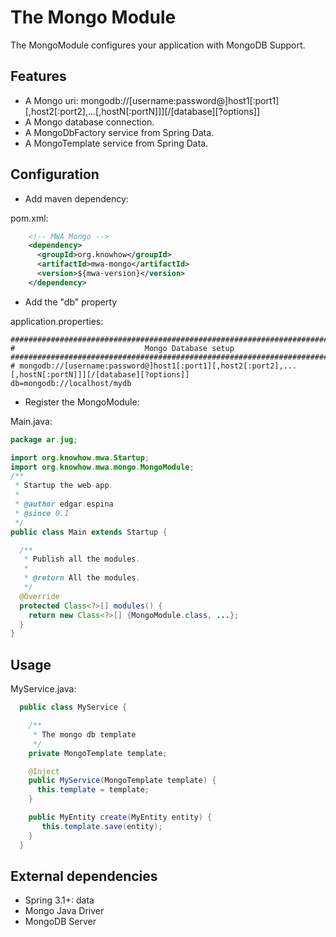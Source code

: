 # The Mongo Module
The MongoModule configures your application with MongoDB Support.

## Features
* A Mongo uri: mongodb://[username:password@]host1[:port1][,host2[:port2],...[,hostN[:portN]]][/[database][?options]]
* A Mongo database connection.
* A MongoDbFactory service from Spring Data.
* A MongoTemplate service from Spring Data.

## Configuration
* Add maven dependency:

pom.xml:

```xml
    <!-- MWA Mongo -->
    <dependency>
      <groupId>org.knowhow</groupId>
      <artifactId>mwa-mongo</artifactId>
      <version>${mwa-version}</version>
    </dependency>
```

* Add the "db" property

application.properties:

```properties
###############################################################################
#                             Mongo Database setup
###############################################################################
# mongodb://[username:password@]host1[:port1][,host2[:port2],...[,hostN[:portN]]][/[database][?options]]
db=mongodb://localhost/mydb

```

* Register the MongoModule:

Main.java:

```java
package ar.jug;

import org.knowhow.mwa.Startup;
import org.knowhow.mwa.mongo.MongoModule;
/**
 * Startup the web-app.
 *
 * @author edgar.espina
 * @since 0.1
 */
public class Main extends Startup {

  /**
   * Publish all the modules.
   *
   * @return All the modules.
   */
  @Override
  protected Class<?>[] modules() {
    return new Class<?>[] {MongoModule.class, ...};
  }
}
```

## Usage
MyService.java:

```java
  public class MyService {

    /**
     * The mongo db template
     */
    private MongoTemplate template;

    @Inject
    public MyService(MongoTemplate template) {
      this.template = template;
    }

    public MyEntity create(MyEntity entity) {
       this.template.save(entity);
    }
  }
```

## External dependencies
* Spring 3.1+: data
* Mongo Java Driver
* MongoDB Server